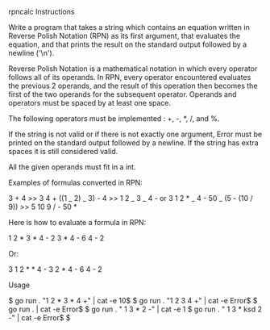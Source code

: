rpncalc
Instructions

Write a program that takes a string which contains an equation written in Reverse Polish Notation (RPN) as its first argument, that evaluates the equation, and that prints the result on the standard output followed by a newline ('\n').

Reverse Polish Notation is a mathematical notation in which every operator follows all of its operands. In RPN, every operator encountered evaluates the previous 2 operands, and the result of this operation then becomes the first of the two operands for the subsequent operator. Operands and operators must be spaced by at least one space.

The following operators must be implemented : +, -, *, /, and %.

If the string is not valid or if there is not exactly one argument, Error must be printed on the standard output followed by a newline. If the string has extra spaces it is still considered valid.

All the given operands must fit in a int.

Examples of formulas converted in RPN:

3 + 4 >> 3 4 + ((1 _ 2) _ 3) - 4 >> 1 2 _ 3 _ 4 - or 3 1 2 * _ 4 - 50 _ (5 - (10 / 9)) >> 5 10 9 / - 50 *

Here is how to evaluate a formula in RPN:

1 2 * 3 * 4 -
2 3 * 4 -
6 4 -
2

Or:

3 1 2 * * 4 -
3 2 * 4 -
6 4 -
2

Usage

$ go run . "1 2 * 3 * 4 +" | cat -e
10$
$ go run . "1 2 3 4 +" | cat -e
Error$
$ go run . | cat -e
Error$
$ go run . "     1      3 * 2 -" | cat -e
1
$ go run . "     1      3 * ksd 2 -" | cat -e
Error$
$
